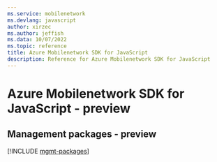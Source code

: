 ```yaml
---
ms.service: mobilenetwork
ms.devlang: javascript
author: xirzec
ms.author: jeffish
ms.data: 10/07/2022
ms.topic: reference
title: Azure Mobilenetwork SDK for JavaScript
description: Reference for Azure Mobilenetwork SDK for JavaScript
---
```

# Azure Mobilenetwork SDK for JavaScript - preview

## Management packages - preview
[!INCLUDE [mgmt-packages](mobilenetwork-mgmt-index.md)]